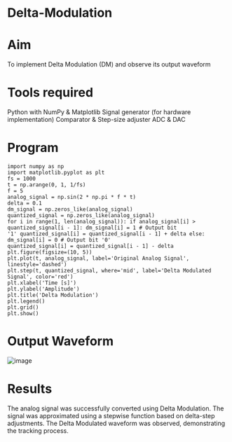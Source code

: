 # Delta-Modulation
# Aim
To implement Delta Modulation (DM) and observe its output waveform
# Tools required
Python with NumPy & Matplotlib Signal generator (for hardware implementation) Comparator & Step-size adjuster ADC & DAC
# Program
```
import numpy as np
import matplotlib.pyplot as plt
fs = 1000
t = np.arange(0, 1, 1/fs)
f = 5
analog_signal = np.sin(2 * np.pi * f * t)
delta = 0.1
dm_signal = np.zeros_like(analog_signal)
quantized_signal = np.zeros_like(analog_signal)
for i in range(1, len(analog_signal)): if analog_signal[i] > quantized_signal[i - 1]: dm_signal[i] = 1 # Output bit
'1' quantized_signal[i] = quantized_signal[i - 1] + delta else: dm_signal[i] = 0 # Output bit '0'
quantized_signal[i] = quantized_signal[i - 1] - delta
plt.figure(figsize=(10, 5))
plt.plot(t, analog_signal, label='Original Analog Signal', linestyle='dashed')
plt.step(t, quantized_signal, where='mid', label='Delta Modulated Signal', color='red')
plt.xlabel('Time [s]')
plt.ylabel('Amplitude')
plt.title('Delta Modulation')
plt.legend()
plt.grid()
plt.show()
```
# Output Waveform
![image](https://github.com/user-attachments/assets/b069872c-9d57-4ce7-84e4-6be1cb3d5628)

# Results
The analog signal was successfully converted using Delta Modulation. The signal was approximated using a stepwise function based on delta-step adjustments. The Delta Modulated waveform was observed, demonstrating the tracking process.
